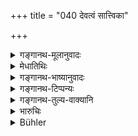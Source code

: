+++
title = "040 देवत्वं सात्त्विका"

+++

<details><summary>गङ्गानथ-मूलानुवादः</summary>

Those partaking of ‘Sattva’ reach the state of the gods, those endowed with ‘Rajas,’ the state of men, and those characterised by ‘Tamas,’ the state of beasts; such is the threefold migratory state.—(40)
</details>

<details><summary>मेधातिथिः</summary>

सामान्येन **गति**निर्देशो गुणनिमित्तो ऽयम् ॥ १२.४० ॥
</details>

<details><summary>गङ्गानथ-भाष्यानुवादः</summary>

This verse indicates in general the states of existence brought about by the three qualities.—(40)
</details>

<details><summary>गङ्गानथ-टिप्पन्यः</summary>

This verse is quoted in *Madanapārijāta* (p. 698);—in *Parāśaramādhava*
(Prayaścitta, p. 488);—and in *Nṛsiṃhaprasāda* (Prāyaścitta 41a.)
</details>

<details><summary>गङ्गानथ-तुल्य-वाक्यानि</summary>

**(verses 12.32-51)  
**

See Comparative notes for [Verse
12.32].
</details>

<details><summary>भारुचिः</summary>

समासनिर्देशो गतेर् गुणनिमित्तायाः ॥ १२.४० ॥
</details>

<details><summary>Bühler</summary>

040	Those endowed with Goodness reach the state of gods, those endowed with Activity the state of men, and those endowed with Darkness ever sink to the condition of beasts; that is the threefold course of transmigrations.
</details>
